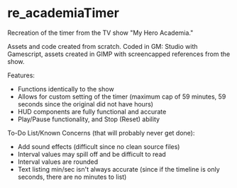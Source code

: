# re_academiaTimer
Recreation of the timer from the TV show "My Hero Academia."

Assets and code created from scratch. Coded in GM: Studio with Gamescript, assets created in GIMP with screencapped references from the show.

Features:
- Functions identically to the show
- Allows for custom setting of the timer (maximum cap of 59 minutes, 59 seconds since the original did not have hours)
- HUD components are fully functional and accurate
- Play/Pause functionality, and Stop (Reset) ability

To-Do List/Known Concerns (that will probably never get done):
- Add sound effects (difficult since no clean source files)
- Interval values may spill off and be difficult to read
- Interval values are rounded
- Text listing min/sec isn't always accurate (since if the timeline is only seconds, there are no minutes to list)

<blockquote class="imgur-embed-pub" lang="en" data-id="a/jStXgkG"><a href="//imgur.com/jStXgkG"></a></blockquote><script async src="//s.imgur.com/min/embed.js" charset="utf-8"></script>
